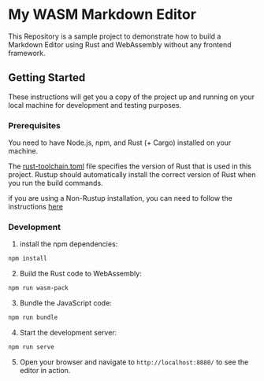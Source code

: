 # My WASM Markdown Editor

This Repository is a sample project to demonstrate how to build a Markdown Editor using Rust and
WebAssembly without any frontend framework.

## Getting Started

These instructions will get you a copy of the project up and running on your local machine for
development and testing purposes.

### Prerequisites

You need to have Node.js, npm, and Rust (+ Cargo) installed on your machine.

The [rust-toolchain.toml](rust-toolchain.toml) file specifies the version of Rust that is used in
this project. Rustup should automatically install the correct version of Rust when you run the build
commands.

if you are using a Non-Rustup installation, you can need to follow the instructions
[here](https://rustwasm.github.io/wasm-pack/book/prerequisites/non-rustup-setups.html#manually-add-wasm32-unknown-unknown)

### Development

1. install the npm dependencies:

```bash
npm install
```

2. Build the Rust code to WebAssembly:

```bash
npm run wasm-pack
```

3. Bundle the JavaScript code:

```bash
npm run bundle
```

4. Start the development server:

```bash
npm run serve
```

5. Open your browser and navigate to `http://localhost:8080/` to see the editor in action.
